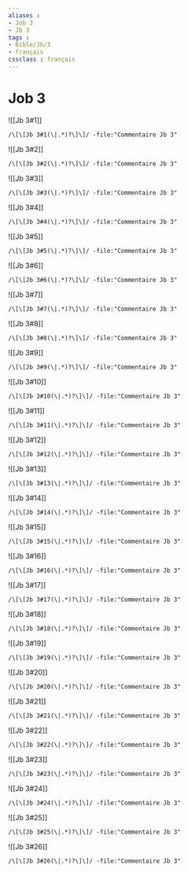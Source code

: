 ```yaml
---
aliases : 
- Job 3
- Jb 3
tags : 
- Bible/Jb/3
- français
cssclass : français
---
```


# Job 3

![[Jb 3#1]]

```query
/\[\[Jb 3#1(\|.*)?\]\]/ -file:"Commentaire Jb 3"
```

![[Jb 3#2]]

```query
/\[\[Jb 3#2(\|.*)?\]\]/ -file:"Commentaire Jb 3"
```

![[Jb 3#3]]

```query
/\[\[Jb 3#3(\|.*)?\]\]/ -file:"Commentaire Jb 3"
```

![[Jb 3#4]]

```query
/\[\[Jb 3#4(\|.*)?\]\]/ -file:"Commentaire Jb 3"
```

![[Jb 3#5]]

```query
/\[\[Jb 3#5(\|.*)?\]\]/ -file:"Commentaire Jb 3"
```

![[Jb 3#6]]

```query
/\[\[Jb 3#6(\|.*)?\]\]/ -file:"Commentaire Jb 3"
```

![[Jb 3#7]]

```query
/\[\[Jb 3#7(\|.*)?\]\]/ -file:"Commentaire Jb 3"
```

![[Jb 3#8]]

```query
/\[\[Jb 3#8(\|.*)?\]\]/ -file:"Commentaire Jb 3"
```

![[Jb 3#9]]

```query
/\[\[Jb 3#9(\|.*)?\]\]/ -file:"Commentaire Jb 3"
```

![[Jb 3#10]]

```query
/\[\[Jb 3#10(\|.*)?\]\]/ -file:"Commentaire Jb 3"
```

![[Jb 3#11]]

```query
/\[\[Jb 3#11(\|.*)?\]\]/ -file:"Commentaire Jb 3"
```

![[Jb 3#12]]

```query
/\[\[Jb 3#12(\|.*)?\]\]/ -file:"Commentaire Jb 3"
```

![[Jb 3#13]]

```query
/\[\[Jb 3#13(\|.*)?\]\]/ -file:"Commentaire Jb 3"
```

![[Jb 3#14]]

```query
/\[\[Jb 3#14(\|.*)?\]\]/ -file:"Commentaire Jb 3"
```

![[Jb 3#15]]

```query
/\[\[Jb 3#15(\|.*)?\]\]/ -file:"Commentaire Jb 3"
```

![[Jb 3#16]]

```query
/\[\[Jb 3#16(\|.*)?\]\]/ -file:"Commentaire Jb 3"
```

![[Jb 3#17]]

```query
/\[\[Jb 3#17(\|.*)?\]\]/ -file:"Commentaire Jb 3"
```

![[Jb 3#18]]

```query
/\[\[Jb 3#18(\|.*)?\]\]/ -file:"Commentaire Jb 3"
```

![[Jb 3#19]]

```query
/\[\[Jb 3#19(\|.*)?\]\]/ -file:"Commentaire Jb 3"
```

![[Jb 3#20]]

```query
/\[\[Jb 3#20(\|.*)?\]\]/ -file:"Commentaire Jb 3"
```

![[Jb 3#21]]

```query
/\[\[Jb 3#21(\|.*)?\]\]/ -file:"Commentaire Jb 3"
```

![[Jb 3#22]]

```query
/\[\[Jb 3#22(\|.*)?\]\]/ -file:"Commentaire Jb 3"
```

![[Jb 3#23]]

```query
/\[\[Jb 3#23(\|.*)?\]\]/ -file:"Commentaire Jb 3"
```

![[Jb 3#24]]

```query
/\[\[Jb 3#24(\|.*)?\]\]/ -file:"Commentaire Jb 3"
```

![[Jb 3#25]]

```query
/\[\[Jb 3#25(\|.*)?\]\]/ -file:"Commentaire Jb 3"
```

![[Jb 3#26]]

```query
/\[\[Jb 3#26(\|.*)?\]\]/ -file:"Commentaire Jb 3"
```

